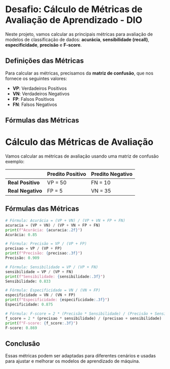 # Desafio: Cálculo de Métricas de Avaliação de Aprendizado - DIO

Neste projeto, vamos calcular as principais métricas para avaliação de modelos de classificação de dados: **acurácia**, **sensibilidade (recall)**, **especificidade**, **precisão** e **F-score**.

## Definições das Métricas

Para calcular as métricas, precisamos da **matriz de confusão**, que nos fornece os seguintes valores:

- **VP**: Verdadeiros Positivos
- **VN**: Verdadeiros Negativos
- **FP**: Falsos Positivos
- **FN**: Falsos Negativos

## Fórmulas das Métricas

# Cálculo das Métricas de Avaliação

Vamos calcular as métricas de avaliação usando uma matriz de confusão exemplo:

|                   | Predito Positivo | Predito Negativo |
| ----------------- | ---------------- | ---------------- |
| **Real Positivo** | VP = 50          | FN = 10          |
| **Real Negativo** | FP = 5           | VN = 35          |

## Fórmulas das Métricas

```python
# Fórmula: Acurácia = (VP + VN) / (VP + VN + FP + FN)
acuracia = (VP + VN) / (VP + VN + FP + FN)
print(f"Acurácia: {acuracia:.2f}")
Acurácia: 0.85

# Fórmula: Precisão = VP / (VP + FP)
precisao = VP / (VP + FP)
print(f"Precisão: {precisao:.3f}")
Precisão: 0.909

# Fórmula: Sensibilidade = VP / (VP + FN)
sensibilidade = VP / (VP + FN)
print(f"Sensibilidade: {sensibilidade:.3f}")
Sensibilidade: 0.833

# Fórmula: Especificidade = VN / (VN + FP)
especificidade = VN / (VN + FP)
print(f"Especificidade: {especificidade:.3f}")
Especificidade: 0.875

# Fórmula: F-score = 2 * (Precisão * Sensibilidade) / (Precisão + Sensibilidade)
f_score = 2 * (precisao * sensibilidade) / (precisao + sensibilidade)
print(f"F-score: {f_score:.3f}")
F-score: 0.869
```

## Conclusão

Essas métricas podem ser adaptadas para diferentes cenários e usadas para ajustar e melhorar os modelos de aprendizado de máquina.
